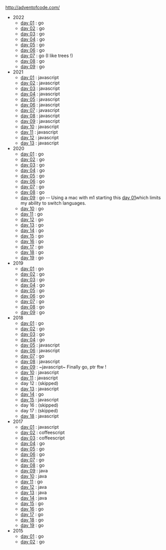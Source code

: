 http://adventofcode.com/

* 2022
  * [day 01](2022/day01) : go
  * [day 02](2022/day02) : go
  * [day 03](2022/day03) : go
  * [day 04](2022/day04) : go
  * [day 05](2022/day05) : go
  * [day 06](2022/day06) : go
  * [day 07](2022/day07) : go (I like trees !)
  * [day 08](2022/day08) : go
  * [day 09](2022/day09) : go
* 2021
  * [day 01](2021/day01) : javascript
  * [day 02](2021/day02) : javascript
  * [day 03](2021/day03) : javascript
  * [day 04](2021/day04) : javascript
  * [day 05](2021/day05) : javascript
  * [day 06](2021/day06) : javascript
  * [day 07](2021/day07) : javascript
  * [day 08](2021/day08) : javascript
  * [day 09](2021/day09) : javascript
  * [day 10](2021/day10) : javascript
  * [day 11](2021/day11) : javascript
  * [day 12](2021/day12) : javascript
  * [day 13](2021/day13) : javascript
* 2020
  * [day 01](2020/day01) : go
  * [day 02](2020/day02) : go
  * [day 03](2020/day03) : go
  * [day 04](2020/day04) : go
  * [day 05](2020/day05) : go
  * [day 06](2020/day06) : go
  * [day 07](2020/day07) : go
  * [day 08](2020/day08) : go
  * [day 09](2020/day09) : go -- Using a mac with m1 starting this [day 01](2020/day01)which limits my ability to switch languages.
  * [day 10](2020/day10) : go
  * [day 11](2020/day11) : go
  * [day 12](2020/day12) : go
  * [day 13](2020/day13) : go
  * [day 14](2020/day14) : go
  * [day 15](2020/day15) : go
  * [day 16](2020/day16) : go
  * [day 17](2020/day17) : go
  * [day 18](2020/day18) : go
  * [day 19](2020/day19) : go
* 2019
  * [day 01](2019/day01) : go
  * [day 02](2019/day02) : go
  * [day 03](2019/day03) : go
  * [day 04](2019/day04) : go
  * [day 05](2019/day05) : go
  * [day 06](2019/day06) : go
  * [day 07](2019/day07) : go
  * [day 08](2019/day08) : go
  * [day 09](2019/day09) : go
* 2018
  * [day 01](2018/day01) : go
  * [day 02](2018/day02) : go
  * [day 03](2018/day03) : go
  * [day 04](2018/day04) : go
  * [day 05](2018/day05) : javascript
  * [day 06](2018/day06) : javascript
  * [day 07](2018/day07) : go
  * [day 08](2018/day08) : javascript
  * [day 09](2018/day09) : ~javascript~ Finally go, ptr ftw !
  * [day 10](2018/day10) : javascript
  * [day 11](2018/day11) : javascript
  * day 12 : (skipped)
  * [day 13](2018/day13) : javascript
  * [day 14](2018/day14) : go
  * [day 15](2018/day15) : javascript
  * day 16 : (skipped)
  * day 17 : (skipped)
  * [day 18](2018/day18) : javascript
* 2017
  * [day 01](2017/day01) : javascript
  * [day 02](2017/day02) : coffeescript
  * [day 03](2017/day03) : coffeescript
  * [day 04](2017/day04) : go
  * [day 05](2017/day05) : go
  * [day 06](2017/day06) : go
  * [day 07](2017/day07) : go
  * [day 08](2017/day08) : go
  * [day 09](2017/day09) : java
  * [day 10](2017/day10) : java
  * [day 11](2017/day11) : go
  * [day 12](2017/day12) : java
  * [day 13](2017/day13) : java
  * [day 14](2017/day14) : java
  * [day 15](2017/day15) : go
  * [day 16](2017/day16) : go
  * [day 17](2017/day17) : go
  * [day 18](2017/day18) : go
  * [day 19](2017/day19) : go
* 2015
  * [day 01](2015/day01) : go
  * [day 02](2015/day02) : go
